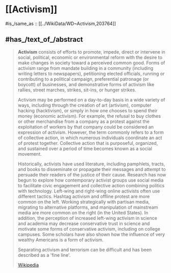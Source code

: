 ﻿---
has_id_wikidata: Q203764
---

# [[Activism]] 

#is_/same_as :: [[../WikiData/WD~Activism,203764]] 

## #has_/text_of_/abstract 

> **Activism** consists of efforts to promote, impede, direct or intervene in social, political, economic or environmental reform with the desire to make changes in society toward a perceived common good. Forms of activism range from mandate building in a community (including writing letters to newspapers), petitioning elected officials, running or contributing to a political campaign, preferential patronage (or boycott) of businesses, and demonstrative forms of activism like rallies, street marches, strikes, sit-ins, or hunger strikes.
>
> Activism may be performed on a day-to-day basis in a wide variety of ways, including through the creation of art (artivism), computer hacking (hacktivism), or simply in how one chooses to spend their money (economic activism). For example, the refusal to buy clothes or other merchandise from a company as a protest against the exploitation of workers by that company could be considered an expression of activism. However, the term commonly refers to a form of collective action, in which numerous individuals coordinate an act of protest together. Collective action that is purposeful, organized, and sustained over a period of time becomes known as a social movement.
>
> Historically, activists have used literature, including pamphlets, tracts, and books to disseminate or propagate their messages and attempt to persuade their readers of the justice of their cause. Research has now begun to explore how contemporary activist groups use social media to facilitate civic engagement and collective action combining politics with technology. Left-wing and right-wing online activists often use different tactics. Hashtag activism and offline protest are more common on the left. Working strategically with partisan media, migrating to alternative platforms, and manipulation of mainstream media are more common on the right (in the United States). In addition, the perception of increased left-wing activism in science and academia may decrease conservative trust in science and motivate some forms of conservative activism, including on college campuses. Some scholars have also shown how the influence of very wealthy Americans is a form of activism.
>
> Separating activism and terrorism can be difficult and has been described as a 'fine line'.
>
> [Wikipedia](https://en.wikipedia.org/wiki/Activism)